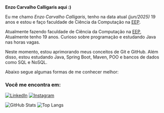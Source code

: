 **Enzo Carvalho Calligaris aqui :)**

Eu me chamo *Enzo Carvalho Calligaris*, tenho na data atual *(jun/2025)* 19 anos e estou e faço faculdade de Ciência da Computação na [EEP](https://www.eep.br/).

Atualmente fazendo faculdade de Ciência da Computação na [EEP](https://www.eep.br/), Atualmente tenho 19 anos. Curioso sobre programação e estudando Java nas horas vagas.

Neste momento, estou aprimorando meus conceitos de Git e GitHub. Além disso, estou estudando Java, Spring Boot, Maven, POO e bancos de dados como SQL e NoSQL.

Abaixo segue algumas formas de me conhecer melhor:

### Você me encontra em:

[![LinkedIn](https://img.shields.io/badge/LinkedIn-0077B5?style=for-the-badge&logo=linkedin&logoColor=white)](https://www.linkedin.com/in/enzo-carvalho-calligaris/)
[![Instagram](https://img.shields.io/badge/-Instagram-%23E4405F?style=for-the-badge&logo=instagram&logoColor=white)](https://www.instagram.com/enzo.carvaalho/)
  
![GitHub Stats](https://github-readme-stats.vercel.app/api?username=EnzoCalligaris&theme=transparent&bg_color=000&border_color=30A3DC&show_icons=true&icon_color=30A3DC&title_color=E94D5F&text_color=FFF)    ![Top Langs](https://github-readme-stats-git-masterrstaa-rickstaa.vercel.app/api/top-langs/?username=EnzoCalligaris&bg_color=000&border_color=30A3DC&title_color=E94D5F&text_color=FFF)
